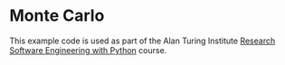 Monte Carlo
===========

This example code is used as part of the Alan Turing Institute [Research Software Engineering with Python](https://github.com/alan-turing-institute/rse-course) course.
